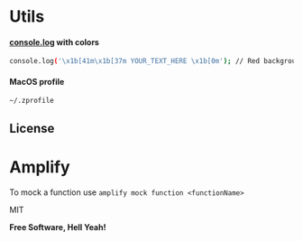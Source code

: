 # Utils

#### [console.log](https://developer.mozilla.org/en-US/docs/Web/API/console/log_static) with colors
```sh
console.log('\x1b[41m\x1b[37m YOUR_TEXT_HERE \x1b[0m'); // Red background
```

#### MacOS profile

`~/.zprofile`

## License

# Amplify
To mock a function use `amplify mock function <functionName>`

MIT

**Free Software, Hell Yeah!**
